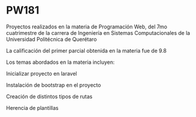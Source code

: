 # PW181
Proyectos realizados en la materia de Programación Web, del 7mo cuatrimestre de la carrera de Ingeniería en Sistemas Computacionales de la Universidad Politécnica de Querétaro

La calificación del primer parcial obtenida en la materia fue de 9.8

Los temas abordados en la materia incluyen:

Inicializar proyecto en laravel 

Instalación de bootstrap en el proyecto

Creación de distintos tipos de rutas

Herencia de plantillas
